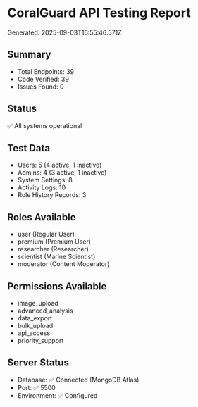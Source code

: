 
# CoralGuard API Testing Report
Generated: 2025-09-03T16:55:46.571Z

## Summary
- Total Endpoints: 39
- Code Verified: 39
- Issues Found: 0

## Status
✅ All systems operational

## Test Data
- Users: 5 (4 active, 1 inactive)
- Admins: 4 (3 active, 1 inactive)
- System Settings: 8
- Activity Logs: 10
- Role History Records: 3

## Roles Available
- user (Regular User)
- premium (Premium User)
- researcher (Researcher)
- scientist (Marine Scientist)
- moderator (Content Moderator)

## Permissions Available
- image_upload
- advanced_analysis
- data_export
- bulk_upload
- api_access
- priority_support

## Server Status
- Database: ✅ Connected (MongoDB Atlas)
- Port: ✅ 5500
- Environment: ✅ Configured


